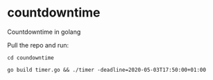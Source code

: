 # countdowntime
Countdowntime in golang

Pull the repo and run:

`cd coundowntime`     

`go build timer.go && ./timer -deadline=2020-05-03T17:50:00+01:00`
